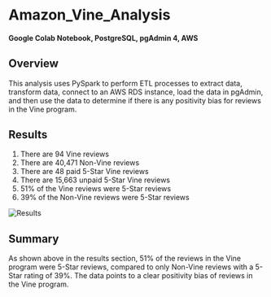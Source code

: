 # Amazon_Vine_Analysis
#### Google Colab Notebook, PostgreSQL, pgAdmin 4, AWS

## Overview

This analysis uses PySpark to perform ETL processes to extract data, transform data, connect to an AWS RDS instance, load the data in pgAdmin, and then use the data to determine if there is any positivity bias for reviews in the Vine program.

## Results

1. There are 94 Vine reviews
2. There are 40,471 Non-Vine reviews
3. There are 48 paid 5-Star Vine reviews 
4. There are 15,663 unpaid 5-Star Vine reviews
5. 51% of the Vine reviews were 5-Star reviews
6. 39% of the Non-Vine  reviews were 5-Star reviews

![Results](https://user-images.githubusercontent.com/101427781/192918517-80ea40fd-3f53-44ca-92a9-7380d715384a.png)

## Summary

As shown above in the results section, 51% of the reviews in the Vine program were 5-Star reviews, compared to only Non-Vine reviews with a 5-Star rating of 39%. The data points to a clear positivity bias of reviews in the Vine program. 

